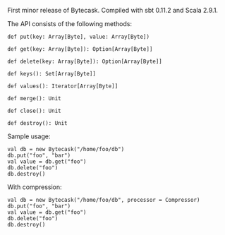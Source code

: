 First minor release of Bytecask.
Compiled with sbt 0.11.2 and Scala 2.9.1.

The API consists of the following methods:

    def put(key: Array[Byte], value: Array[Byte])

    def get(key: Array[Byte]): Option[Array[Byte]]

    def delete(key: Array[Byte]): Option[Array[Byte]]

    def keys(): Set[Array[Byte]]

    def values(): Iterator[Array[Byte]]

    def merge(): Unit

    def close(): Unit

    def destroy(): Unit

Sample usage:

    val db = new Bytecask("/home/foo/db")
    db.put("foo", "bar")
    val value = db.get("foo")
    db.delete("foo")
    db.destroy()

With compression:

    val db = new Bytecask("/home/foo/db", processor = Compressor)
    db.put("foo", "bar")
    val value = db.get("foo")
    db.delete("foo")
    db.destroy()